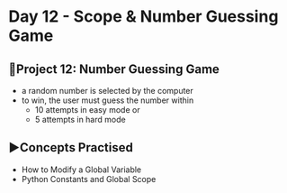 # Day 12 - Scope & Number Guessing Game

## 🔢Project 12: Number Guessing Game
- a random number is selected by the computer
- to win, the user must guess the number within
  - 10 attempts in easy mode or
  - 5 attempts in hard mode

## ▶️Concepts Practised
- How to Modify a Global Variable
- Python Constants and Global Scope
